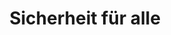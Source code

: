 ---
templateKey: themen-page
title: Sicherheit für alle
description: >
  Sicherheit darf kein Privileg der Menschen in wohlhabenden Stadtgebieten sein.
  Eine gerechte Sicherheitspolitik schützt zugleich unsere Demokratie und
  bekämpft rechte Gewalt.
---
